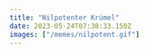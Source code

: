 ```yaml
---
title: "Nilpotenter Krümel"
date: 2023-05-24T07:38:33.150Z
images: ["/memes/nilpotent.gif"]
---
```

